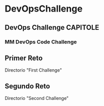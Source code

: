 # DevOpsChallenge
## DevOps Challenge CAPITOLE

### MM DevOps Code Challenge

## Primer Reto

  Directorio "First Challenge"
  
  
## Segundo Reto

  Directorio "Second Challenge"
